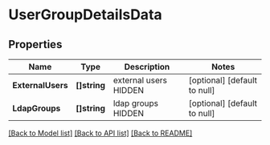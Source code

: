 # UserGroupDetailsData

## Properties
Name | Type | Description | Notes
------------ | ------------- | ------------- | -------------
**ExternalUsers** | **[]string** | external users HIDDEN | [optional] [default to null]
**LdapGroups** | **[]string** | ldap groups HIDDEN | [optional] [default to null]

[[Back to Model list]](../README.md#documentation-for-models) [[Back to API list]](../README.md#documentation-for-api-endpoints) [[Back to README]](../README.md)

